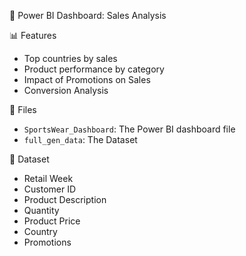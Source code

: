 🧠 Power BI Dashboard: Sales Analysis 

📊 Features
     
   - Top countries by sales
   - Product performance by category
   - Impact of Promotions on Sales
   - Conversion Analysis
     
📁 Files
     
   - `SportsWear_Dashboard`: The Power BI dashboard file
   - `full_gen_data`: The Dataset

🧮 Dataset
     
   - Retail Week 
   - Customer ID
   - Product Description
   - Quantity
   - Product Price
   - Country
   - Promotions 
